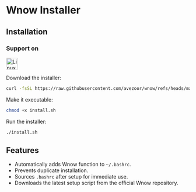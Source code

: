 # Wnow Installer

## Installation

### Support on
<img src="https://upload.wikimedia.org/wikipedia/commons/a/af/Tux.png" alt="Linux" width="32" height="32">

Download the installer:

```bash
curl -fsSL https://raw.githubusercontent.com/avezoor/wnow/refs/heads/main/install.sh -o install.sh
````

Make it executable:

```bash
chmod +x install.sh
```

Run the installer:

```bash
./install.sh
```

## Features

* Automatically adds Wnow function to `~/.bashrc`.
* Prevents duplicate installation.
* Sources `.bashrc` after setup for immediate use.
* Downloads the latest setup script from the official Wnow repository.
